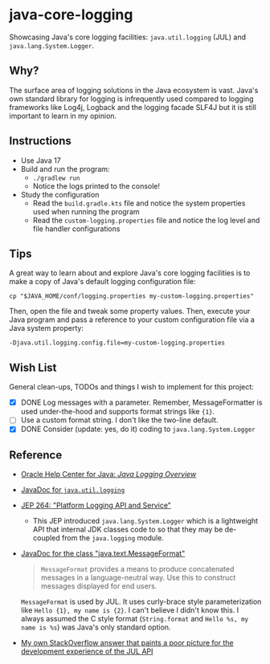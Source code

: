# java-core-logging

Showcasing Java's core logging facilities: `java.util.logging` (JUL) and `java.lang.System.Logger`.

## Why?

The surface area of logging solutions in the Java ecosystem is vast. Java's own standard library for logging is
infrequently used compared to logging frameworks like Log4j, Logback and the logging facade SLF4J but it is still important
to learn in my opinion. 

## Instructions

* Use Java 17
* Build and run the program:
  * `./gradlew run`
  * Notice the logs printed to the console!
* Study the configuration
  * Read the `build.gradle.kts` file and notice the system properties used when running the program
  * Read the `custom-logging.properties` file and notice the log level and file handler configurations
  
## Tips

A great way to learn about and explore Java's core logging facilities is to make a copy of Java's default logging configuration
file:

```
cp "$JAVA_HOME/conf/logging.properties my-custom-logging.properties"
```

Then, open the file and tweak some property values. Then, execute your Java program and pass a reference to your custom
configuration file via a Java system property:

```
-Djava.util.logging.config.file=my-custom-logging.properties
```

## Wish List

General clean-ups, TODOs and things I wish to implement for this project:

* [x] DONE Log messages with a parameter. Remember, MessageFormatter is used under-the-hood and supports
  format strings like `{1}`.
* [ ] Use a custom format string. I don't like the two-line default.
* [x] DONE Consider (update: yes, do it) coding to `java.lang.System.Logger` 

## Reference

* [Oracle Help Center for Java: *Java Logging Overview*](https://docs.oracle.com/en/java/javase/16/core/java-logging-overview.html)
* [JavaDoc for `java.util.logging`](https://docs.oracle.com/en/java/javase/16/docs/api/java.logging/java/util/logging/package-summary.html)
* [JEP 264: "Platform Logging API and Service"](https://openjdk.java.net/jeps/264)
  * This JEP introduced `java.lang.System.Logger` which is a lightweight API that internal JDK classes code to so that
    they may be de-coupled from the `java.logging` module. 
* [JavaDoc for the class "java.text.MessageFormat"](https://docs.oracle.com/en/java/javase/17/docs/api/java.base/java/text/MessageFormat.html)
  > `MessageFormat` provides a means to produce concatenated messages in a language-neutral way. Use this to construct
    messages displayed for end users.
  
  `MessageFormat` is used by JUL. It uses curly-brace style parameterization like `Hello {1}, my name is {2}`. I
  can't believe I didn't know this. I always assumed the C style format (`String.format` and `Hello %s, my name is %s`)
  was Java's only standard option.
* [My own StackOverflow answer that paints a poor picture for the development experience of the JUL API](https://stackoverflow.com/a/70561129/1333713)
